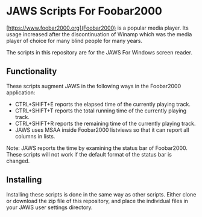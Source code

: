 # JAWS Scripts For Foobar2000
[https://www.foobar2000.org](Foobar2000) is a popular media player. Its usage increased after the discontinuation of Winamp which was the media player of choice for many blind people for many years.

The scripts in this repository are for the JAWS For Windows screen reader.

## Functionality
These scripts augment JAWS in the following ways in the Foobar2000 application:
- CTRL+SHIFT+E reports the elapsed time of the currently playing track.
- CTRL+SHIFT+T reports the total running time of the currently playing track.
- CTRL+SHIFT+R reports the remaining time of the currently playing track.
- JAWS uses MSAA inside Foobar2000 listviews so that it can report all columns in lists.

Note: JAWS reports the time by examining the status bar of Foobar2000. These scripts will not work if the default format of the status bar is changed.

## Installing
Installing these scripts is done in the same way as other scripts. Either clone or download the zip file of this repository, and place the individual files in your JAWS user settings directory.